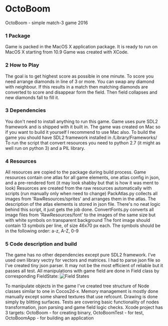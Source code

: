 # OctoBoom
OctoBoom - simple match-3 game
2016


### 1 Package
Game is packed in the MacOS X application package. It is ready to run on MacOS X starting from 10.9
Game was created with XCode.

### 2 How to Play
The goal is to get highest score as possible in one minute. 
To score you need arrange diamonds in line of 3 or more.
You can swap any diamond with neighbour. If this results in a match then matching diamonds are converted 
to score and disappear form the field. Then field collapses and new diamonds fall to fill it.

### 3 Dependencies
You don't need to install anything to run this game.
Game uses pure SDL2 framework and is shipped with it built in.
The game was created on Mac so if you want to build it yourself I recommend to use Mac also.
To build the game you should have SDL2 framework installed in /Library/Frameworks/
To run the script that convert resources you need to python 2.7 (it might as well run on python 3)
and a PIL library.

### 4 Resources
All resources are copied to the package during build process.
Game resources contain one atlas for all game elements, one atlas config in json,
and a pre-rendered font (it may look shabby but that is how it was ment to look)
Resuorces are created from the raw resources automatically with scripts (run manually only when need to change)
PackAtlas.py collects all images from 'RawResources/sprites' and arranges them in the atlas. 
The description of the atlas elements is stored in json file. There's no neat logic behind this script, it just gets
the job done. 
ConvertFonts.py converts all image files from 'RawResources/font' to the images of the same size but with white symbols on transparent background
The font image should contain 13 symbols per line, of size 46x70 px each. The symbols should be in the following order: a-z, A-Z, 0-9

### 5 Code description and build
The game has no other dependencies except pure SDL2 framework. I've used own library vectry for vectors and matrices.
I had to parse json file so I've created tiny json parser. It may not be the most efficient of reliable but it passes
all test.
All manipulations with game field are done in Field class by corresponding FieldState:
![Field States](https://rawgit.com/Teivaz/OctoBoom/master/OctoBoom_FieldStates.svg)

To manipulate objects in the game I've created tree structure of Node classes similar to one in Cocos2d-x.
Memory management is mostly done manually except some shared textures that use refcount.
Drawing is done simply by blitting surfaces.
Tests are covering basic functionality of nodes transformation, json parsing and game field logic checks.
Xcode project has 3 targets: OctoBoom - for creating binary, OctoBoomTest - for test, OctoBoomApp - for building an application
